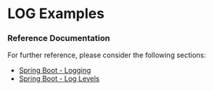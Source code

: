 # LOG Examples

### Reference Documentation
For further reference, please consider the following sections:

* [Spring Boot - Logging](https://docs.spring.io/spring-boot/docs/current/reference/html/spring-boot-features.html#boot-features-logging)
* [Spring Boot - Log Levels](https://docs.spring.io/spring-boot/docs/current/reference/html/spring-boot-features.html#boot-features-custom-log-levels)